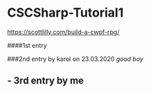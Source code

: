 # CSCSharp-Tutorial1
https://scottlilly.com/build-a-cwpf-rpg/

####1st entry


###2nd entry by karol on 23.03.2020
*good boy*

## - **3rd entry by me**
